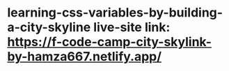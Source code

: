 # learning-css-variables-by-building-a-city-skyline live-site link: https://f-code-camp-city-skylink-by-hamza667.netlify.app/
 
